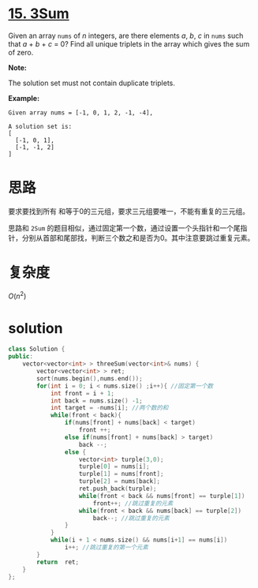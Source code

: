 # [15. 3Sum ](https://leetcode.com/problems/3sum/description/)

Given an array `nums` of *n* integers, are there elements *a*, *b*, *c* in `nums` such that *a* + *b* + *c* = 0? Find all unique triplets in the array which gives the sum of zero.

**Note:**

The solution set must not contain duplicate triplets.

**Example:**

```
Given array nums = [-1, 0, 1, 2, -1, -4],

A solution set is:
[
  [-1, 0, 1],
  [-1, -1, 2]
]
```

 

# 思路

要求要找到所有 和等于0的三元组，要求三元组要唯一，不能有重复的三元组。

思路和 `2Sum` 的题目相似，通过固定第一个数，通过设置一个头指针和一个尾指针，分别从首部和尾部找，判断三个数之和是否为0。其中注意要跳过重复元素。



# 复杂度

$O(n^2)$




# solution

```c++
class Solution {
public:
    vector<vector<int> > threeSum(vector<int>& nums) {
        vector<vector<int> > ret;
        sort(nums.begin(),nums.end());
        for(int i = 0; i < nums.size() ;i++){ //固定第一个数 
        	int front = i + 1;
			int back = nums.size() -1;
			int target = -nums[i]; //两个数的和 
			while(front < back){
				if(nums[front] + nums[back] < target)
					front ++;
				else if(nums[front] + nums[back] > target)
					back --;
				else {
					vector<int> turple(3,0);
					turple[0] = nums[i];
					turple[1] = nums[front];
					turple[2] = nums[back];
					ret.push_back(turple);
					while(front < back && nums[front] == turple[1]) 
						front++; //跳过重复的元素 
					while(front < back && nums[back] == turple[2]) 
						back--; //跳过重复的元素 
				}
			} 
			while(i + 1 < nums.size() && nums[i+1] == nums[i])
				i++; //跳过重复的第一个元素 
		}
		return	ret;
    }
};
```


